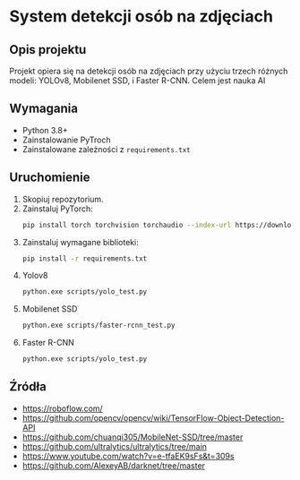 ﻿# System detekcji osób na zdjęciach

## Opis projektu
Projekt opiera się na detekcji osób na zdjęciach przy użyciu trzech różnych modeli: YOLOv8, Mobilenet SSD, i Faster R-CNN.
Celem jest nauka AI 

## Wymagania
- Python 3.8+
- Zainstalowanie PyTroch
- Zainstalowane zależności z `requirements.txt`

## Uruchomienie
1. Skopiuj repozytorium.
2. Zainstaluj PyTorch:
   ```bash 
   pip install torch torchvision torchaudio --index-url https://download.pytorch.org/whl/cpu
3. Zainstaluj wymagane biblioteki:
   ```bash
   pip install -r requirements.txt
   
4. Yolov8
   ```bash
   python.exe scripts/yolo_test.py
5. Mobilenet SSD
   ```bash
   python.exe scripts/faster-rcnn_test.py
6. Faster R-CNN
   ```bash
   python.exe scripts/yolo_test.py

## Źródła
- https://roboflow.com/
- https://github.com/opencv/opencv/wiki/TensorFlow-Object-Detection-API
- https://github.com/chuanqi305/MobileNet-SSD/tree/master
- https://github.com/ultralytics/ultralytics/tree/main
- https://www.youtube.com/watch?v=e-tfaEK9sFs&t=309s
- https://github.com/AlexeyAB/darknet/tree/master